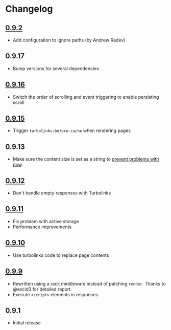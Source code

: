 # Changelog

## [0.9.2](https://github.com/jorgemanrubia/turbolinks_render/pull/27)

- Add configuration to ignore paths (by Andrew Radev)

## 0.9.17

- Bump versions for several dependencies

## [0.9.16](https://github.com/jorgemanrubia/turbolinks_render/pull/18)

- Switch the order of scrolling and event triggering to enable persisting scroll

## [0.9.15](https://github.com/jorgemanrubia/turbolinks_render/pull/15)

- Trigger `turbolinks:before-cache` when rendering pages

## 0.9.13

- Make sure the content size is set as a string to [prevent problems with pow](https://github.com/basecamp/pow/issues/32).

## [0.9.12](https://github.com/jorgemanrubia/turbolinks_render/pull/13)

- Don't handle empty responses with Turbolinks

## [0.9.11](https://github.com/jorgemanrubia/turbolinks_render/pull/11)

- Fix problem with active storage
- Performance improvements

## [0.9.10](https://github.com/jorgemanrubia/turbolinks_render/pull/8)

- Use turbolinks code to replace page contents

## [0.9.9](https://github.com/jorgemanrubia/turbolinks_render/pull/6)

- Rewritten using a rack middleware instead of patching `render`. Thanks to @excid3 for detailed report.
- Execute `<script>` elements in responses

## 0.9.1

- Initial release
